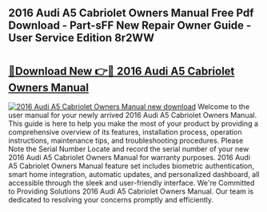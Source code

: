 ## 2016 Audi A5 Cabriolet Owners Manual Free Pdf Download - Part-sFF New Repair Owner Guide - User Service Edition 8r2WW

# <h2><a href="http://bc63346.oget.top/?id=2016+Audi+A5+Cabriolet+Owners+Manual">🔗Download New 👉🔴 2016 Audi A5 Cabriolet Owners Manual</a></h2>

[![2016 Audi A5 Cabriolet Owners Manual new download](https://i.imgur.com/5g1atiW.png)](http://bc63346.oget.top/?id=2016+Audi+A5+Cabriolet+Owners+Manual)
Welcome to the user manual for your newly arrived 2016 Audi A5 Cabriolet Owners Manual. This guide is here to help you make the most of your product by providing a comprehensive overview of its features, installation process, operation instructions, maintenance tips, and troubleshooting procedures. Please Note the Serial Number Locate and record the serial number of your new 2016 Audi A5 Cabriolet Owners Manual for warranty purposes. 2016 Audi A5 Cabriolet Owners Manual feature set includes biometric authentication, smart home integration, automatic updates, and personalized dashboard, all accessible through the sleek and user-friendly interface. We're Committed to Providing Solutions 2016 Audi A5 Cabriolet Owners Manual. Our team is dedicated to resolving your concerns promptly and efficiently.
